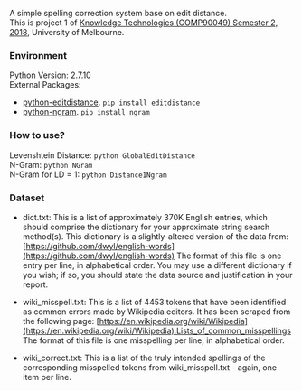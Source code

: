 A simple spelling correction system base on edit distance.  
This is project 1 of [Knowledge Technologies (COMP90049) Semester 2, 2018](https://handbook.unimelb.edu.au/2018/subjects/comp90049), University of Melbourne.

### Environment  

Python Version: 2.7.10  
External Packages:
+ [python-editdistance](https://pypi.org/project/editdistance/). `pip install editdistance`
+ [python-ngram](https://pypi.org/project/ngram/). `pip install ngram`  

### How to use?  
Levenshtein Distance: `python GlobalEditDistance`  
N-Gram: `python NGram`   
N-Gram for LD = 1: `python Distance1Ngram`

### Dataset  
- dict.txt: This is a list of approximately 370K English entries, which should
    comprise the dictionary for your approximate string search method(s). This
    dictionary is a slightly-altered version of the data from:
    [https://github.com/dwyl/english-words](https://github.com/dwyl/english-words)
    The format of this file is one entry per line, in alphabetical order.
    You may use a different dictionary if you wish; if so, you should state
    the data source and justification in your report.

- wiki_misspell.txt: This is a list of 4453 tokens that have been identified 
as common errors made by Wikipedia editors. It has been scraped from the
following page:
[https://en.wikipedia.org/wiki/Wikipedia](https://en.wikipedia.org/wiki/Wikipedia):Lists_of_common_misspellings
The format of this file is one misspelling per line, in alphabetical
order.

- wiki_correct.txt: This is a list of the truly intended spellings of the 
corresponding misspelled tokens from wiki_misspell.txt - again, one item
per line.